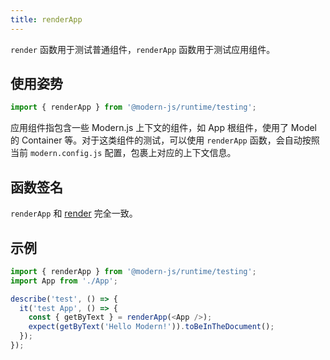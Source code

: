 ```yaml
---
title: renderApp
---
```


`render` 函数用于测试普通组件，`renderApp` 函数用于测试应用组件。

## 使用姿势

```ts
import { renderApp } from '@modern-js/runtime/testing';
```

应用组件指包含一些 Modern.js 上下文的组件，如 App 根组件，使用了 Model 的 Container 等。对于这类组件的测试，可以使用 `renderApp` 函数，会自动按照当前 `modern.config.js` 配置，包裹上对应的上下文信息。

## 函数签名

`renderApp` 和 [render](./render.md) 完全一致。

## 示例

```ts
import { renderApp } from '@modern-js/runtime/testing';
import App from './App';

describe('test', () => {
  it('test App', () => {
    const { getByText } = renderApp(<App />);
    expect(getByText('Hello Modern!')).toBeInTheDocument();
  });
});
```
